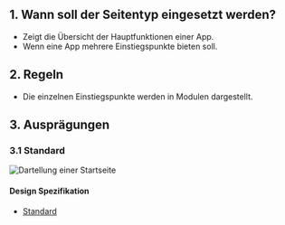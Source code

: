 ## 1. Wann soll der Seitentyp eingesetzt werden?
*   Zeigt die Übersicht der Hauptfunktionen einer App.
*   Wenn eine App mehrere Einstiegspunkte bieten soll.

## 2. Regeln
*   Die einzelnen Einstiegspunkte werden in Modulen dargestellt.

## 3. Ausprägungen
### 3.1 Standard
![Dartellung einer Startseite](https://raw.githubusercontent.com/sbb-design-systems/design-system-mobile-documentation/master/documentation/page-types/startpage/images/MS02.png 'class: image')

#### Design Spezifikation
*   [Standard](https://sbb.invisionapp.com/d/main#/console/14051805/323023908/inspect)